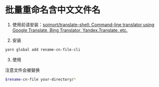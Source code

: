# 批量重命名含中文文件名

1. 使用前请安装：[soimort/translate-shell: Command-line translator using Google Translate, Bing Translator, Yandex.Translate, etc.](https://github.com/soimort/translate-shell)

2. 安装
```sh
yarn global add rename-cn-file-cli
```

3. 使用

注意文件会被替换
```sh
$rename-cn-file your-directory/*
```
